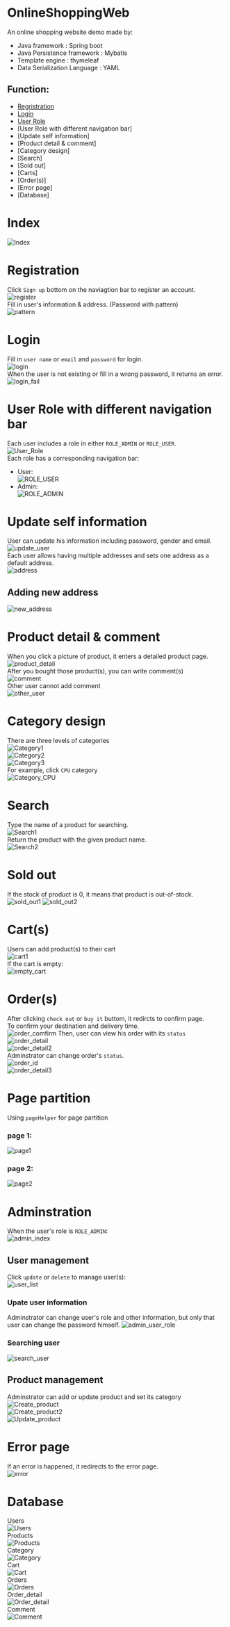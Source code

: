 # OnlineShoppingWeb

An online shopping website demo made by:<br>
* Java framework : Spring boot<br>
* Java Persistence framework : Mybatis<br>
* Template engine : thymeleaf<br>
* Data Serialization Language : YAML
## Function:
* [Regristration](https://github.com/CheungKin/OnlineShoppingWeb/blob/main/README.md#registration)
* [Login](https://github.com/CheungKin/OnlineShoppingWeb/blob/main/README.md#login)
* [User Role](https://github.com/CheungKin/OnlineShoppingWeb/blob/main/README.md#login)
* [User Role with different navigation bar]
* [Update self information]
* [Product detail & comment]
* [Category design]
* [Search]
* [Sold out]
* [Carts]
* [Order(s)]
* [Error page]
* [Database]

# Index
![Index](https://i.imgur.com/KO8HUEj.png)

# Registration
Click `Sign up` bottom on the naviagtion bar to register an account.<br>
![register](https://i.imgur.com/OBk3YDG.png)<br>
Fill in user's information & address. (Password with pattern)<br>
![pattern](https://i.imgur.com/7weWLII.png)

# Login
Fill in `user name` or `email` and `password` for login.<br>
![login](https://i.imgur.com/qPo8fGd.png)<br>
When the user is not existing or fill in a wrong password, it returns an error.<br>
![login_fail](https://i.imgur.com/oG2wiR2.png)

# User Role with different navigation bar
Each user includes a role in either `ROLE_ADMIN` or `ROLE_USER`.<br>
![User_Role](https://i.imgur.com/E4MWurM.png)<br>
Each role has a corresponding navigation bar:<br>
* User:<br>
![ROLE_USER](https://i.imgur.com/MHg1mov.png)<br>
* Admin:<br>
![ROLE_ADMIN](https://i.imgur.com/ae3DLgu.png)

# Update self information
User can update his information including password, gender and email.<br>
![update_user](https://i.imgur.com/0Z7JcW2.png)<br>
Each user allows having multiple addresses and sets one address as a default address.<br>
![address](https://i.imgur.com/5a629SS.png)<br>
## Adding new address
![new_address](https://i.imgur.com/TqZukah.png)

# Product detail & comment
When you click a picture of product, it enters a detailed product page.<br>
![product_detail](https://i.imgur.com/qLGUv7k.png)<br>
After you bought those product(s), you can write comment(s)<br>
![comment](https://i.imgur.com/0r3Abx2.png)<br>
Other user cannot add comment<br>
![other_user](https://i.imgur.com/l1ZVHgo.png)

# Category design
There are three levels of categories<br>
![Category1](https://i.imgur.com/YBkdiQO.png)<br>
![Category2](https://i.imgur.com/bC4f6Sy.png)<br>
![Category3](https://i.imgur.com/NFpdLRp.png)<br>
For example, click `CPU` category<br>
![Category_CPU](https://i.imgur.com/UmIRMgi.png)

# Search
Type the name of a product for searching.<br>
![Search1](https://i.imgur.com/32ZEp2b.png)<br>
Return the product with the given product name.<br>
![Search2](https://i.imgur.com/dJDHcIb.png)

# Sold out
If the stock of product is 0, it means that product is out-of-stock.<br>
![sold_out1](https://i.imgur.com/YlA7W6D.png)
![sold_out2](https://i.imgur.com/r99pLXS.png)

# Cart(s)
Users can add product(s) to their cart<br>
![cart1](https://i.imgur.com/vunQRlQ.png)<br>
If the cart is empty:<br>
![empty_cart](https://i.imgur.com/BgUhpH5.png)

# Order(s)
After clicking `check out` or `buy it` buttom, it redircts to confirm page.<br>
To confirm your destination and delivery time.<br>
![order_comfirm](https://i.imgur.com/QsNV7CG.png)
Then, user can view his order with its `status`<br>
![order_detail](https://i.imgur.com/oTHwDDH.png)<br>
![order_detail2](https://i.imgur.com/aKMBovx.png)<br>
Adminstrator can change order's `status`.<br>
![order_id](https://i.imgur.com/zElTamV.png)<br>
![order_detail3](https://i.imgur.com/8ph4PPw.png)

# Page partition
Using `pageHelper` for page partition<br>
### page 1:
![page1](https://i.imgur.com/b8F0slZ.png)
### page 2:
![page2](https://i.imgur.com/OOup6sX.png)

# Adminstration
When the user's role is `ROLE_ADMIN`:<br>
![admin_index](https://i.imgur.com/GZQAi2S.png)<br>
## User management
Click `update` or `delete` to manage user(s):<br>
![user_list](https://i.imgur.com/HfbocBT.png)<br>
### Upate user information
Adminstrator can change user's role and other information, but only that user can change the password himself.
![admin_user_role](https://i.imgur.com/SX9yDkZ.png)
### Searching user
![search_user](https://i.imgur.com/M1cuJoZ.png)
## Product management
Adminstrator can add or update product and set its category
![Create_product](https://i.imgur.com/3RKEcto.png)<br>
![Create_product2](https://i.imgur.com/SavkoaR.png)<br>
![Update_product](https://i.imgur.com/gUetNyr.png)<br>

# Error page
If an error is happened, it redirects to the error page.<br>
![error](https://i.imgur.com/heMPg1e.png)

# Database
Users<br>
![Users](https://i.imgur.com/y6cvPj6.png)<br>
Products<br>
![Products](https://i.imgur.com/SyvIqUy.png)<br>
Category<br>
![Category](https://i.imgur.com/O7npxZO.png)<br>
Cart<br>
![Cart](https://i.imgur.com/LZe3LTx.png)<br>
Orders<br>
![Orders](https://i.imgur.com/kcWhYwv.png)<br>
Order_detail<br>
![Order_detail](https://i.imgur.com/kZNCfAB.png)<br>
Comment<br>
![Comment](https://i.imgur.com/KiWnnxA.png)

